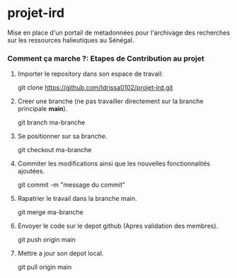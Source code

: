# projet-ird
Mise en place d'un portail de métadonnées pour l'archivage des recherches sur les ressources halieutiques au Sénégal.
### Comment ça marche ?: Etapes de Contribution au projet

1. Importer le repository dans son espace de travail:

   git clone https://github.com/Idrissa0102/projet-ird.git
  
2. Creer une branche (ne pas travailler directement sur la branche principale **main**).

   git branch ma-branche
  
3. Se positionner sur sa branche.

    git checkout ma-branche
  
4. Commiter les modifications ainsi que les nouvelles fonctionnalités ajoutées.

   git commit -m "message du commit"
  
5. Rapatrier le travail dans la branche main.

   git merge ma-branche
  
6. Envoyer le code sur le depot github (Apres validation des membres).

    git push origin main
  
7. Mettre a jour son depot local.

    git pull origin main
  
